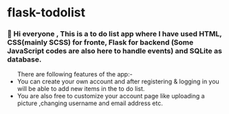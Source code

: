 # flask-todolist
<h3>👋 Hi everyone , This is a to do list app where I have used HTML, CSS(mainly SCSS) for fronte, Flask for backend (Some JavaScript codes are also here to handle events) and SQLite as database.</h3>

<ul>There are following features of the app:-
  <li> You can create your own account and after registering & logging in you will be able to add new items in the to do list.</li>
  <li>You are also free to customize your account page like uploading a picture ,changing username and email address etc.</li>
</ul>

